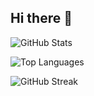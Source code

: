 ## Hi there 👋

![GitHub Stats](https://github-readme-stats.vercel.app/api?username=johnpaulmacanas&show_icons=true&theme=radical)

![Top Languages](https://github-readme-stats.vercel.app/api/top-langs/?username=johnpaulmacanas&layout=compact&theme=radical)

![GitHub Streak](https://github-readme-streak-stats.herokuapp.com/?user=johnpaulmacanas&theme=radical)



